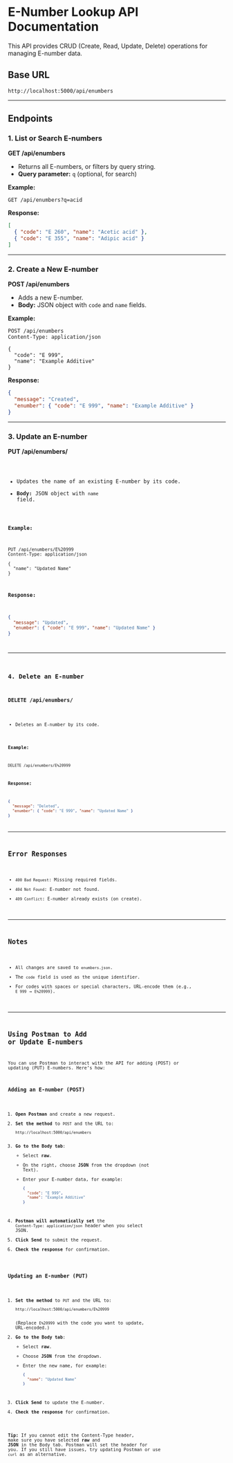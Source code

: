 # E-Number Lookup API Documentation

This API provides CRUD (Create, Read, Update, Delete) operations for managing E-number data.

## Base URL

    http://localhost:5000/api/enumbers

---

## Endpoints

### 1. List or Search E-numbers

**GET /api/enumbers**

- Returns all E-numbers, or filters by query string.
- **Query parameter:** `q` (optional, for search)

**Example:**
```
GET /api/enumbers?q=acid
```

**Response:**
```json
[
  { "code": "E 260", "name": "Acetic acid" },
  { "code": "E 355", "name": "Adipic acid" }
]
```

---

### 2. Create a New E-number

**POST /api/enumbers**

- Adds a new E-number.
- **Body:** JSON object with `code` and `name` fields.

**Example:**
```
POST /api/enumbers
Content-Type: application/json

{
  "code": "E 999",
  "name": "Example Additive"
}
```

**Response:**
```json
{
  "message": "Created",
  "enumber": { "code": "E 999", "name": "Example Additive" }
}
```

---

### 3. Update an E-number

**PUT /api/enumbers/<code>**

- Updates the name of an existing E-number by its code.
- **Body:** JSON object with `name` field.

**Example:**
```
PUT /api/enumbers/E%20999
Content-Type: application/json

{
  "name": "Updated Name"
}
```

**Response:**
```json
{
  "message": "Updated",
  "enumber": { "code": "E 999", "name": "Updated Name" }
}
```

---

### 4. Delete an E-number

**DELETE /api/enumbers/<code>**

- Deletes an E-number by its code.

**Example:**
```
DELETE /api/enumbers/E%20999
```

**Response:**
```json
{
  "message": "Deleted",
  "enumber": { "code": "E 999", "name": "Updated Name" }
}
```

---

## Error Responses

- `400 Bad Request`: Missing required fields.
- `404 Not Found`: E-number not found.
- `409 Conflict`: E-number already exists (on create).

---

## Notes
- All changes are saved to `enumbers.json`.
- The `code` field is used as the unique identifier.
- For codes with spaces or special characters, URL-encode them (e.g., `E 999` → `E%20999`).

---

## Using Postman to Add or Update E-numbers

You can use Postman to interact with the API for adding (POST) or updating (PUT) E-numbers. Here’s how:

### Adding an E-number (POST)

1. **Open Postman** and create a new request.
2. **Set the method** to `POST` and the URL to:
   ```
   http://localhost:5000/api/enumbers
   ```
3. **Go to the Body tab**:
   - Select **raw**.
   - On the right, choose **JSON** from the dropdown (not Text).
   - Enter your E-number data, for example:
     ```json
     {
       "code": "E 999",
       "name": "Example Additive"
     }
     ```
4. **Postman will automatically set** the `Content-Type: application/json` header when you select JSON.
5. **Click Send** to submit the request.
6. **Check the response** for confirmation.

### Updating an E-number (PUT)

1. **Set the method** to `PUT` and the URL to:
   ```
   http://localhost:5000/api/enumbers/E%20999
   ```
   (Replace `E%20999` with the code you want to update, URL-encoded.)
2. **Go to the Body tab**:
   - Select **raw**.
   - Choose **JSON** from the dropdown.
   - Enter the new name, for example:
     ```json
     {
       "name": "Updated Name"
     }
     ```
3. **Click Send** to update the E-number.
4. **Check the response** for confirmation.

**Tip:** If you cannot edit the Content-Type header, make sure you have selected **raw** and **JSON** in the Body tab. Postman will set the header for you. If you still have issues, try updating Postman or use `curl` as an alternative. 